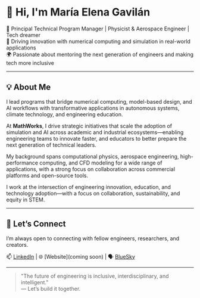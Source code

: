 # 👋 Hi, I'm María Elena Gavilán

🚀 Principal Technical Program Manager | Physicist & Aerospace Engineer | Tech dreamer  
🎯 Driving innovation with numerical computing and simulation in real-world applications  
🌍 Passionate about mentoring the next generation of engineers and making tech more inclusive

---

## 💡 About Me
I lead programs that bridge numerical computing, model-based design, and AI workflows with transformative applications in autonomous systems, climate technology, and engineering education.

At **MathWorks**, I drive strategic initiatives that scale the adoption of simulation and AI across academic and industrial ecosystems—enabling engineering teams to innovate faster, and educators to better prepare the next generation of technical leaders.

My background spans computational physics, aerospace engineering, high-performance computing, and CFD modeling for a wide range of applications, with a strong focus on collaboration across commercial platforms and open-source tools.

I work at the intersection of engineering innovation, education, and technology adoption—with a focus on collaboration, sustainability, and equity in STEM.

---

## 🌱 Let’s Connect
I’m always open to connecting with fellow engineers, researchers, and creators.

📫 [LinkedIn](https://www.linkedin.com/in/MariaGavilan) | 🌐 [Website](coming soon) | 🗣️ [BlueSky](https://bsky.app/profile/mariaideas.bsky.social)

---

> "The future of engineering is inclusive, interdisciplinary, and intelligent."  
— Let’s build it together.


